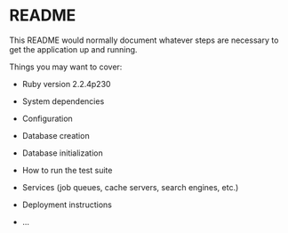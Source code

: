 # README

This README would normally document whatever steps are necessary to get the
application up and running.

Things you may want to cover:

* Ruby version
2.2.4p230

* System dependencies

* Configuration

* Database creation

* Database initialization

* How to run the test suite

* Services (job queues, cache servers, search engines, etc.)

* Deployment instructions

* ...

